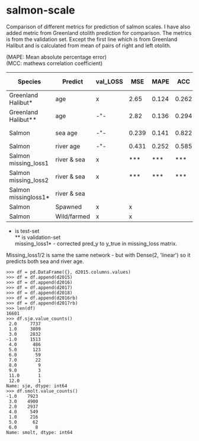 # salmon-scale

Comparison of different metrics for prediction of salmon scales. I have also added metric from Greenland otolith prediction for comparison. The metrics is from the validation set. Except the first line which is from Greenland Halibut and is calculated from mean of pairs of right and left otolith.<br />

(MAPE: Mean absolute percentage error)<br />
(MCC: mathews correlation coefficient)<br />

| Species            | Predict    |val_LOSS| MSE  | MAPE | ACC | MCC | training size
| -------------------| -----------|--------|------|------|-----|-----|----------------|
| Greenland Halibut* | age        | x      |2.65  |0.124 |0.262|x    |8875|
| Greenland Halibut**| age        | -"-    |2.82  |0.136 |0.294|x    |8875|
| Salmon             | sea age    | -"-    |0.239 |0.141 |0.822|x    |ca 9000|
| Salmon             | river age  | -"-    |0.431 |0.252 |0.585|x    |6300|
| Salmon missing_loss1| river & sea| x      |*** |*** |*** |x    |9073|
| Salmon missing_loss2| river & sea| x      |***  |*** |***  |x    |9073|
| Salmon missingloss1*| river & sea|  |  | ||x    |9073|
| Salmon              | Spawned    |x       |x     |      |     | |
| Salmon              | Wild/farmed|x       |x     |      |     | |

* is test-set <br/>
** is validation-set <br/>
missing_loss1* - corrected pred_y to y_true in missing_loss matrix. <br />

Missing_loss1/2 is same the same network - but with Dense(2, 'linear') so it predicts both sea and river age.
```
>>> df = pd.DataFrame({}, d2015.columns.values)
>>> df = df.append(d2015)
>>> df = df.append(d2016)
>>> df = df.append(d2017)
>>> df = df.append(d2018)
>>> df = df.append(d2016rb)
>>> df = df.append(d2017rb)
>>> len(df)
16601
>>> df.sjø.value_counts()
 2.0     7737
 1.0     3809
 3.0     2832
-1.0     1513
 4.0      486
 5.0      123
 6.0       59
 7.0       22
 8.0        9
 9.0        3
 11.0       1
 12.0       1
Name: sjø, dtype: int64
>>> df.smolt.value_counts()
-1.0    7923
 3.0    4900
 2.0    2937
 4.0     549
 1.0     216
 5.0      62
 6.0       8
Name: smolt, dtype: int64

```
